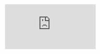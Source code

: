 <figure class="video_container">
  <iframe src="https://youtube.com/embed/fAaxahG39Dk" frameborder="0" allowfullscreen="true"> </iframe>
</figure>
<!-- blank line -->
